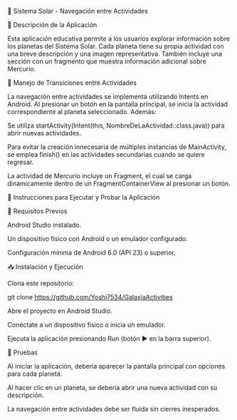 🌌 Sistema Solar - Navegación entre Actividades

📌 Descripción de la Aplicación

Esta aplicación educativa permite a los usuarios explorar información sobre los planetas del Sistema Solar. Cada planeta tiene su propia actividad con una breve descripción y una imagen representativa. También incluye una sección con un fragmento que muestra información adicional sobre Mercurio.

🔄 Manejo de Transiciones entre Actividades

La navegación entre actividades se implementa utilizando Intents en Android. Al presionar un botón en la pantalla principal, se inicia la actividad correspondiente al planeta seleccionado. Además:

Se utiliza startActivity(Intent(this, NombreDeLaActividad::class.java)) para abrir nuevas actividades.

Para evitar la creación innecesaria de múltiples instancias de MainActivity, se emplea finish() en las actividades secundarias cuando se quiere regresar.

La actividad de Mercurio incluye un Fragment, el cual se carga dinámicamente dentro de un FragmentContainerView al presionar un botón.

🚀 Instrucciones para Ejecutar y Probar la Aplicación

🔧 Requisitos Previos

Android Studio instalado.

Un dispositivo físico con Android o un emulador configurado.

Configuración mínima de Android 6.0 (API 23) o superior.

📥 Instalación y Ejecución

Clona este repositorio:

git clone https://github.com/Yoshi7534/GalaxiaActivities

Abre el proyecto en Android Studio.

Conéctate a un dispositivo físico o inicia un emulador.

Ejecuta la aplicación presionando Run (botón ▶ en la barra superior).

🧪 Pruebas

Al iniciar la aplicación, debería aparecer la pantalla principal con opciones para cada planeta.

Al hacer clic en un planeta, se debería abrir una nueva actividad con su descripción.

La navegación entre actividades debe ser fluida sin cierres inesperados.
